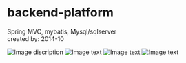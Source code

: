 # backend-platform
Spring MVC, mybatis, Mysql/sqlserver       
created by: 2014-10

![Image discription](https://github.com/whatsgirl/img-storage/blob/master/2018-05-11_15-38-25.png)
![Image text](https://github.com/whatsgirl/img-storage/blob/master/2018-05-11_15-38-46.png)
![Image text](https://github.com/whatsgirl/img-storage/blob/master/2018-05-11_15-38-56.png)
![Image text](https://github.com/whatsgirl/img-storage/blob/master/2018-05-11_15-39-04.png)
